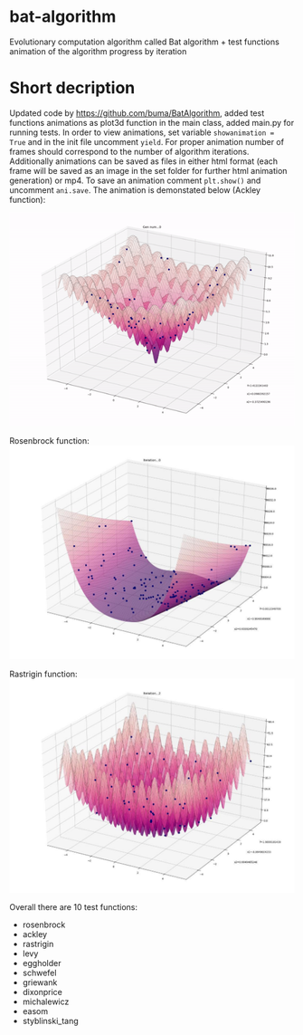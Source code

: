 # bat-algorithm
Evolutionary computation algorithm called Bat algorithm + test functions animation of the algorithm progress by iteration

# Short decription
Updated code by https://github.com/buma/BatAlgorithm, added test functions animations as plot3d function in the main class, added main.py for running tests. In order to view animations, set variable `showanimation = True` and in the init file uncomment `yield`. For proper animation number of frames should correspond to the number of algorithm iterations.
Additionally animations can be saved as files in either html format (each frame will be saved as an image in the set folder for further html animation generation) or mp4. To save an animation comment `plt.show()` and uncomment `ani.save`. The animation is demonstated below (Ackley function):

![ackleygif](https://github.com/natuthepatatu/bat-algorithm/blob/master/ackley.gif)

Rosenbrock function:
![rosenbrock](https://github.com/natuthepatatu/bat-algorithm/blob/master/rosenbrock.jpg)

Rastrigin function:
![rastrigin](https://github.com/natuthepatatu/bat-algorithm/blob/master/rastrigin.jpg)

Overall there are 10 test functions:
* rosenbrock
* ackley
* rastrigin
* levy
* eggholder
* schwefel
* griewank
* dixonprice
* michalewicz
* easom
* styblinski_tang

